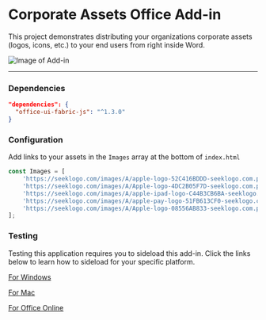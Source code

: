 # Corporate Assets Office Add-in

This project demonstrates distributing your organizations corporate assets (logos, icons, etc.) to your end users from right inside Word.

![Image of Add-in](http://i64.tinypic.com/2h51b3c.png)

___

### Dependencies

```json
"dependencies": {
  "office-ui-fabric-js": "^1.3.0"
}
```

### Configuration

Add links to your assets in the `Images` array at the bottom of `index.html`

```javascript
const Images = [
    'https://seeklogo.com/images/A/apple-logo-52C416BDDD-seeklogo.com.png',
    'https://seeklogo.com/images/A/Apple-logo-4DC2B05F7D-seeklogo.com.png',
    'https://seeklogo.com/images/A/apple-ipad-logo-C44B3CB6BA-seeklogo.com.png',
    'https://seeklogo.com/images/A/apple-pay-logo-51FB613CF0-seeklogo.com.png',
    'https://seeklogo.com/images/A/Apple-logo-08556AB833-seeklogo.com.png',
];
```

### Testing

Testing this application requires you to sideload this add-in. Click the links below to learn how to sideload for your specific platform.

[For Windows](https://docs.microsoft.com/en-us/office/dev/add-ins/testing/create-a-network-shared-folder-catalog-for-task-pane-and-content-add-ins)

[For Mac](https://docs.microsoft.com/en-us/office/dev/add-ins/testing/sideload-an-office-add-in-on-ipad-and-mac)

[For Office Online](https://docs.microsoft.com/en-us/office/dev/add-ins/testing/sideload-office-add-ins-for-testing)
